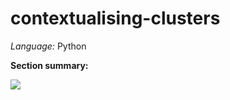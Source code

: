 # contextualising-clusters

*Language:* Python

**Section summary:** 

<img src= "https://github.com/user-attachments/assets/9942b6b9-9df6-495f-9f15-e9dc7338f678" >


